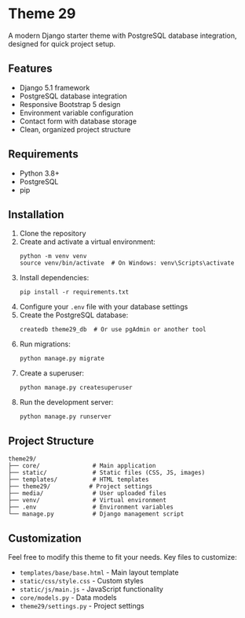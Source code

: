 # Theme 29

A modern Django starter theme with PostgreSQL database integration, designed for quick project setup.

## Features

- Django 5.1 framework
- PostgreSQL database integration
- Responsive Bootstrap 5 design
- Environment variable configuration
- Contact form with database storage
- Clean, organized project structure

## Requirements

- Python 3.8+
- PostgreSQL
- pip

## Installation

1. Clone the repository
2. Create and activate a virtual environment:
   ```
   python -m venv venv
   source venv/bin/activate  # On Windows: venv\Scripts\activate
   ```
3. Install dependencies:
   ```
   pip install -r requirements.txt
   ```
4. Configure your `.env` file with your database settings
5. Create the PostgreSQL database:
   ```
   createdb theme29_db  # Or use pgAdmin or another tool
   ```
6. Run migrations:
   ```
   python manage.py migrate
   ```
7. Create a superuser:
   ```
   python manage.py createsuperuser
   ```
8. Run the development server:
   ```
   python manage.py runserver
   ```

## Project Structure

```
theme29/
├── core/               # Main application
├── static/             # Static files (CSS, JS, images)
├── templates/          # HTML templates
├── theme29/           # Project settings
├── media/              # User uploaded files
├── venv/               # Virtual environment
├── .env                # Environment variables
└── manage.py           # Django management script
```

## Customization

Feel free to modify this theme to fit your needs. Key files to customize:

- `templates/base/base.html` - Main layout template
- `static/css/style.css` - Custom styles
- `static/js/main.js` - JavaScript functionality
- `core/models.py` - Data models
- `theme29/settings.py` - Project settings 